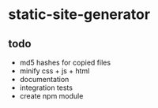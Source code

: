 # static-site-generator

## todo

* md5 hashes for copied files
* minify css + js + html
* documentation
* integration tests
* create npm module
